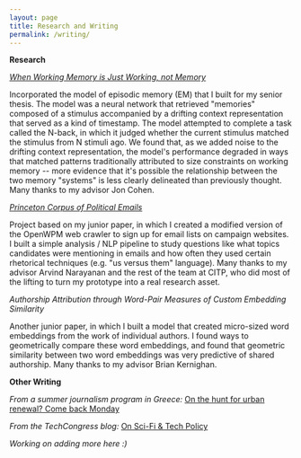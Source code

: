 ```yaml
---
layout: page
title: Research and Writing
permalink: /writing/
---
```


**Research**

*<a href="https://psyarxiv.com/jtw5p/">When Working Memory is Just Working, not Memory</a>*

Incorporated the model of episodic memory (EM) that I built for my senior thesis. The model was a neural network that retrieved "memories" composed of a stimulus accompanied by a drifting context representation that served as a kind of timestamp. The model attempted to complete a task called the N-back, in which it judged whether the current stimulus matched the stimulus from N stimuli ago. We found that, as we added noise to the drifting context representation, the model's performance degraded in ways that matched patterns traditionally attributed to size constraints on working memory -- more evidence that it's possible the relationship between the two memory "systems" is less clearly delineated than previously thought. Many thanks to my advisor Jon Cohen.


*<a href="https://electionemails2020.org/"> Princeton Corpus of Political Emails</a>*

Project based on my junior paper, in which I created a modified version of the OpenWPM web crawler to sign up for email lists on campaign websites. I built a simple analysis / NLP pipeline to study questions like what topics candidates were mentioning in emails and how often they used certain rhetorical techniques (e.g. "us versus them" language). Many thanks to my advisor Arvind Narayanan and the rest of the team at CITP, who did most of the lifting to turn my prototype into a real research asset.

*Authorship Attribution through Word-Pair Measures of Custom Embedding Similarity*

Another junior paper, in which I built a model that created micro-sized word embeddings from the work of individual authors. I found ways to geometrically compare these word embeddings, and found that geometric similarity between two word embeddings was very predictive of shared authorship. Many thanks to my advisor Brian Kernighan.

**Other Writing**

*From a summer journalism program in Greece:*
<a href="http://commons.princeton.edu/globalreporting2018/urban-renewal-come-back-monday/">On the hunt for urban renewal? Come back Monday</a>

*From the TechCongress blog:* <a href="https://www.techcongress.io/blog/2022/maia-hamin">On Sci-Fi & Tech Policy</a>

*Working on adding more here :)*
